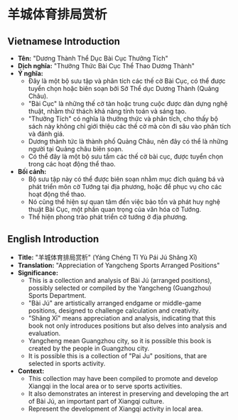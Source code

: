 # 羊城体育排局赏析

## Vietnamese Introduction

* **Tên:** "Dương Thành Thể Dục Bài Cục Thưởng Tích"
* **Dịch nghĩa:** "Thưởng Thức Bài Cục Thể Thao Dương Thành"
* **Ý nghĩa:**
    * Đây là một bộ sưu tập và phân tích các thế cờ Bài Cục, có thể được tuyển chọn hoặc biên soạn bởi Sở Thể dục Dương Thành (Quảng Châu).
    * "Bài Cục" là những thế cờ tàn hoặc trung cuộc được dàn dựng nghệ thuật, nhằm thử thách khả năng tính toán và sáng tạo.
    * "Thưởng Tích" có nghĩa là thưởng thức và phân tích, cho thấy bộ sách này không chỉ giới thiệu các thế cờ mà còn đi sâu vào phân tích và đánh giá.
    * Dương thành tức là thành phố Quảng Châu, nên đây có thể là những người tại Quảng châu biên soạn.
    * Có thể đây là một bộ sưu tầm các thế cờ bài cục, được tuyển chọn trong các hoạt động thể thao.
* **Bối cảnh:**
    * Bộ sưu tập này có thể được biên soạn nhằm mục đích quảng bá và phát triển môn cờ Tướng tại địa phương, hoặc để phục vụ cho các hoạt động thể thao.
    * Nó cũng thể hiện sự quan tâm đến việc bảo tồn và phát huy nghệ thuật Bài Cục, một phần quan trọng của văn hóa cờ Tướng.
    * Thể hiện phong trào phát triển cờ tướng ở địa phương.

## English Introduction

* **Title:** "羊城体育排局赏析" (Yáng Chéng Tǐ Yù Pái Jú Shǎng Xī)
* **Translation:** "Appreciation of Yangcheng Sports Arranged Positions"
* **Significance:**
    * This is a collection and analysis of Bài Jú (arranged positions), possibly selected or compiled by the Yangcheng (Guangzhou) Sports Department.
    * "Bài Jú" are artistically arranged endgame or middle-game positions, designed to challenge calculation and creativity.
    * "Shǎng Xī" means appreciation and analysis, indicating that this book not only introduces positions but also delves into analysis and evaluation.
    * Yangcheng mean Guangzhou city, so it is possible this book is created by the people in Guangzhou city.
    * It is possible this is a collection of "Pai Ju" positions, that are selected in sports activity.
* **Context:**
    * This collection may have been compiled to promote and develop Xiangqi in the local area or to serve sports activities.
    * It also demonstrates an interest in preserving and developing the art of Bài Jú, an important part of Xiangqi culture.
    * Represent the development of Xiangqi activity in local area.